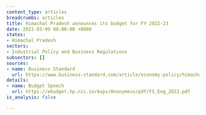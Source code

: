 ```yaml
---
content_type: articles
breadcrumbs: articles
title: Himachal Pradesh announces its budget for FY 2022-23
date: 2022-03-09 08:00:00 +0000
states:
- Himachal Pradesh
sectors:
- Industrial Policy and Business Regulations
subsectors: []
sources:
- name: Business Standard
  url: https://www.business-standard.com/article/economy-policy/himachal-govt-presents-rs-51k-cr-fy23-budget-with-focus-on-social-security-122030400834_1.html
details:
- name: Budget Speech
  url: https://ebudget.hp.nic.in/Aspx/Anonymous/pdf/FS_Eng_2022.pdf
is_analysis: false

---
```

